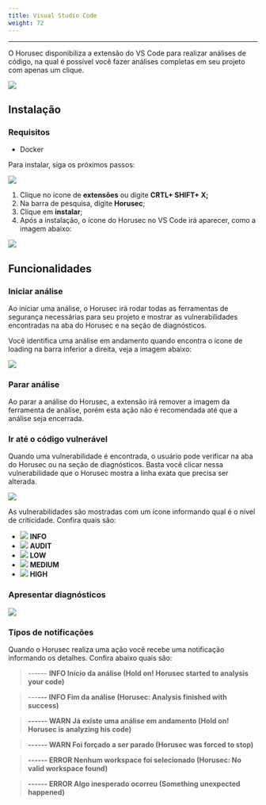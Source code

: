 ```yaml
---
title: Visual Studio Code
weight: 72
---
```


---

O Horusec disponibiliza a extensão do VS Code para realizar análises de código, na qual é possível você fazer análises completas em seu projeto com apenas um clique.

![](https://horusec.io/public/docs/ptbr/references/extensions/vscode/1-simulation.gif)

## **Instalação**

### Requisitos

* Docker

Para instalar, siga os próximos passos: 

![](https://horusec.io/public/docs/ptbr/references/extensions/vscode/2-horusec-not-installed.png)

1. Clique no ícone de **extensões** ou digite **CRTL+ SHIFT+ X;**
2. Na barra de pesquisa, digite **Horusec**; 
3. Clique em **instalar**;
4. Após a instalação, o ícone do Horusec no VS Code irá aparecer, como a imagem abaixo: 

![](https://horusec.io/public/docs/ptbr/references/extensions/vscode/3-horusec-installed.png)

## **Funcionalidades**

### **Iniciar análise**

Ao iniciar uma análise, o Horusec irá rodar todas as ferramentas de segurança necessárias para seu projeto e mostrar as vulnerabilidades encontradas na aba do Horusec e na seção de diagnósticos. 

Você identifica uma análise em andamento quando encontra o ícone de loading na barra inferior a direita, veja a imagem abaixo:   

![](https://horusec.io/public/docs/ptbr/references/extensions/vscode/4-analysis-running.png)

### **Parar análise**

Ao parar a análise do Horusec, a extensão irá remover a imagem da ferramenta de análise, porém esta ação não é recomendada até que a análise seja encerrada. 

### **Ir até o código vulnerável**

Quando uma vulnerabilidade é encontrada, o usuário pode verificar na aba do Horusec ou na seção de diagnósticos. Basta você clicar nessa vulnerabilidade que o Horusec mostra a linha exata que precisa ser alterada.

![](https://horusec.io/public/docs/ptbr/references/extensions/vscode/5-vuln-found.png)

As vulnerabilidades são mostradas com um ícone informando qual é o  nível de criticidade. Confira quais são:

* ![](https://horusec.io/public/docs/ptbr/references/extensions/vscode/7-info.svg) **INFO**
* ![](https://horusec.io/public/docs/ptbr/references/extensions/vscode/8-audit.svg) **AUDIT**
* ![](https://horusec.io/public/docs/ptbr/references/extensions/vscode/9-low.svg) **LOW**
* ![](https://horusec.io/public/docs/ptbr/references/extensions/vscode/10-medium.svg) **MEDIUM**
* ![](https://horusec.io/public/docs/ptbr/references/extensions/vscode/11-high.svg) **HIGH**

### **Apresentar diagnósticos**

![](https://horusec.io/public/docs/ptbr/references/extensions/vscode/6-problems-to-fix.png)

### Tipos de notificações

Quando o Horusec realiza uma ação você recebe uma notificação informando os detalhes. Confira abaixo quais são:   


> ------ **INFO Início da análise \(Hold on! Horusec started to analysis your code\)**

> ---**--- INFO Fim da análise \(Horusec: Analysis finished with success\)**

> **------ WARN Já existe uma análise em andamento \(Hold on! Horusec is analyzing his code\)**

> **------ WARN Foi forçado a ser parado \(Horusec was forced to stop\)**

> **------ ERROR Nenhum workspace foi selecionado \(Horusec: No valid workspace found\)**

> **------ ERROR Algo inesperado ocorreu \(Something unexpected happened\)**
